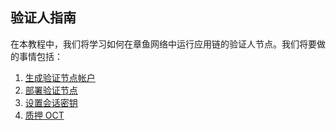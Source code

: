 ## 验证人指南

在本教程中，我们将学习如何在章鱼网络中运行应用链的验证人节点。我们将要做的事情包括：

1. [生成验证节点帐户](./validator-generate-keys.md)
2. [部署验证节点](./validator-deploy.md)
3. [设置会话密钥](./validator-set-session-key.md)
4. [质押 OCT](./validator-stake.md)